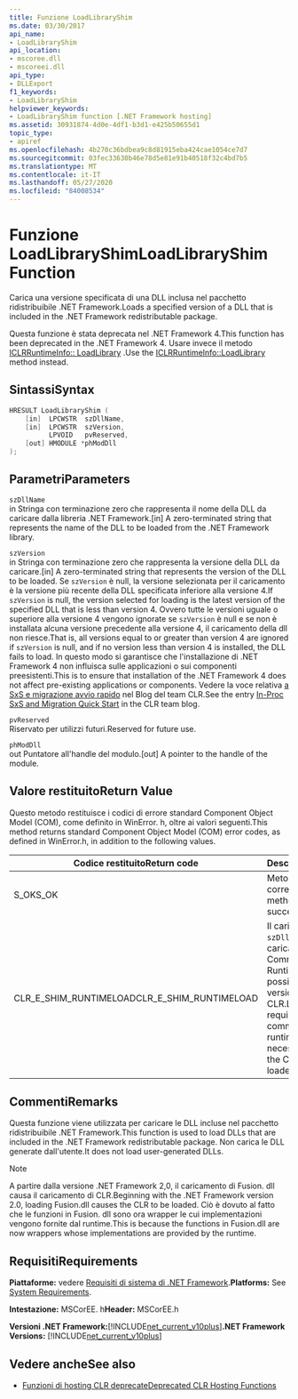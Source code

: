 ```yaml
---
title: Funzione LoadLibraryShim
ms.date: 03/30/2017
api_name:
- LoadLibraryShim
api_location:
- mscoree.dll
- mscoreei.dll
api_type:
- DLLExport
f1_keywords:
- LoadLibraryShim
helpviewer_keywords:
- LoadLibraryShim function [.NET Framework hosting]
ms.assetid: 30931874-4d0e-4df1-b3d1-e425b50655d1
topic_type:
- apiref
ms.openlocfilehash: 4b270c36bdbea9c8d81915eba424cae1054ce7d7
ms.sourcegitcommit: 03fec33630b46e78d5e81e91b40518f32c4bd7b5
ms.translationtype: MT
ms.contentlocale: it-IT
ms.lasthandoff: 05/27/2020
ms.locfileid: "84008534"
---
```

# <a name="loadlibraryshim-function"></a><span data-ttu-id="760a1-102">Funzione LoadLibraryShim</span><span class="sxs-lookup"><span data-stu-id="760a1-102">LoadLibraryShim Function</span></span>
<span data-ttu-id="760a1-103">Carica una versione specificata di una DLL inclusa nel pacchetto ridistribuibile .NET Framework.</span><span class="sxs-lookup"><span data-stu-id="760a1-103">Loads a specified version of a DLL that is included in the .NET Framework redistributable package.</span></span>  
  
 <span data-ttu-id="760a1-104">Questa funzione è stata deprecata nel .NET Framework 4.</span><span class="sxs-lookup"><span data-stu-id="760a1-104">This function has been deprecated in the .NET Framework 4.</span></span> <span data-ttu-id="760a1-105">Usare invece il metodo [ICLRRuntimeInfo:: LoadLibrary](iclrruntimeinfo-loadlibrary-method.md) .</span><span class="sxs-lookup"><span data-stu-id="760a1-105">Use the [ICLRRuntimeInfo::LoadLibrary](iclrruntimeinfo-loadlibrary-method.md) method instead.</span></span>  
  
## <a name="syntax"></a><span data-ttu-id="760a1-106">Sintassi</span><span class="sxs-lookup"><span data-stu-id="760a1-106">Syntax</span></span>  
  
```cpp  
HRESULT LoadLibraryShim (  
    [in]  LPCWSTR  szDllName,  
    [in]  LPCWSTR  szVersion,  
          LPVOID   pvReserved,  
    [out] HMODULE *phModDll  
);  
```  
  
## <a name="parameters"></a><span data-ttu-id="760a1-107">Parametri</span><span class="sxs-lookup"><span data-stu-id="760a1-107">Parameters</span></span>  
 `szDllName`  
 <span data-ttu-id="760a1-108">in Stringa con terminazione zero che rappresenta il nome della DLL da caricare dalla libreria .NET Framework.</span><span class="sxs-lookup"><span data-stu-id="760a1-108">[in] A zero-terminated string that represents the name of the DLL to be loaded from the .NET Framework library.</span></span>  
  
 `szVersion`  
 <span data-ttu-id="760a1-109">in Stringa con terminazione zero che rappresenta la versione della DLL da caricare.</span><span class="sxs-lookup"><span data-stu-id="760a1-109">[in] A zero-terminated string that represents the version of the DLL to be loaded.</span></span> <span data-ttu-id="760a1-110">Se `szVersion` è null, la versione selezionata per il caricamento è la versione più recente della DLL specificata inferiore alla versione 4.</span><span class="sxs-lookup"><span data-stu-id="760a1-110">If `szVersion` is null, the version selected for loading is the latest version of the specified DLL that is less than version 4.</span></span> <span data-ttu-id="760a1-111">Ovvero tutte le versioni uguale o superiore alla versione 4 vengono ignorate se `szVersion` è null e se non è installata alcuna versione precedente alla versione 4, il caricamento della dll non riesce.</span><span class="sxs-lookup"><span data-stu-id="760a1-111">That is, all versions equal to or greater than version 4 are ignored if `szVersion` is null, and if no version less than version 4 is installed, the DLL fails to load.</span></span> <span data-ttu-id="760a1-112">In questo modo si garantisce che l'installazione di .NET Framework 4 non influisca sulle applicazioni o sui componenti preesistenti.</span><span class="sxs-lookup"><span data-stu-id="760a1-112">This is to ensure that installation of the .NET Framework 4 does not affect pre-existing applications or components.</span></span> <span data-ttu-id="760a1-113">Vedere la voce relativa [a SxS e migrazione avvio rapido](https://devblogs.microsoft.com/dotnet/in-proc-sxs-and-migration-quick-start/) nel Blog del team CLR.</span><span class="sxs-lookup"><span data-stu-id="760a1-113">See the entry [In-Proc SxS and Migration Quick Start](https://devblogs.microsoft.com/dotnet/in-proc-sxs-and-migration-quick-start/) in the CLR team blog.</span></span>  
  
 `pvReserved`  
 <span data-ttu-id="760a1-114">Riservato per utilizzi futuri.</span><span class="sxs-lookup"><span data-stu-id="760a1-114">Reserved for future use.</span></span>  
  
 `phModDll`  
 <span data-ttu-id="760a1-115">out Puntatore all'handle del modulo.</span><span class="sxs-lookup"><span data-stu-id="760a1-115">[out] A pointer to the handle of the module.</span></span>  
  
## <a name="return-value"></a><span data-ttu-id="760a1-116">Valore restituito</span><span class="sxs-lookup"><span data-stu-id="760a1-116">Return Value</span></span>  
 <span data-ttu-id="760a1-117">Questo metodo restituisce i codici di errore standard Component Object Model (COM), come definito in WinError. h, oltre ai valori seguenti.</span><span class="sxs-lookup"><span data-stu-id="760a1-117">This method returns standard Component Object Model (COM) error codes, as defined in WinError.h, in addition to the following values.</span></span>  
  
|<span data-ttu-id="760a1-118">Codice restituito</span><span class="sxs-lookup"><span data-stu-id="760a1-118">Return code</span></span>|<span data-ttu-id="760a1-119">Descrizione</span><span class="sxs-lookup"><span data-stu-id="760a1-119">Description</span></span>|  
|-----------------|-----------------|  
|<span data-ttu-id="760a1-120">S_OK</span><span class="sxs-lookup"><span data-stu-id="760a1-120">S_OK</span></span>|<span data-ttu-id="760a1-121">Metodo completato correttamente.</span><span class="sxs-lookup"><span data-stu-id="760a1-121">The method completed successfully.</span></span>|  
|<span data-ttu-id="760a1-122">CLR_E_SHIM_RUNTIMELOAD</span><span class="sxs-lookup"><span data-stu-id="760a1-122">CLR_E_SHIM_RUNTIMELOAD</span></span>|<span data-ttu-id="760a1-123">Il caricamento `szDllName` richiede il caricamento del Common Language Runtime (CLR) e non è possibile caricare la versione necessaria di CLR.</span><span class="sxs-lookup"><span data-stu-id="760a1-123">Loading `szDllName` requires loading the common language runtime (CLR), and the necessary version of the CLR cannot be loaded.</span></span>|  
  
## <a name="remarks"></a><span data-ttu-id="760a1-124">Commenti</span><span class="sxs-lookup"><span data-stu-id="760a1-124">Remarks</span></span>  
 <span data-ttu-id="760a1-125">Questa funzione viene utilizzata per caricare le DLL incluse nel pacchetto ridistribuibile .NET Framework.</span><span class="sxs-lookup"><span data-stu-id="760a1-125">This function is used to load DLLs that are included in the .NET Framework redistributable package.</span></span> <span data-ttu-id="760a1-126">Non carica le DLL generate dall'utente.</span><span class="sxs-lookup"><span data-stu-id="760a1-126">It does not load user-generated DLLs.</span></span>  
  
> [!NOTE]
> <span data-ttu-id="760a1-127">A partire dalla versione .NET Framework 2,0, il caricamento di Fusion. dll causa il caricamento di CLR.</span><span class="sxs-lookup"><span data-stu-id="760a1-127">Beginning with the .NET Framework version 2.0, loading Fusion.dll causes the CLR to be loaded.</span></span> <span data-ttu-id="760a1-128">Ciò è dovuto al fatto che le funzioni in Fusion. dll sono ora wrapper le cui implementazioni vengono fornite dal runtime.</span><span class="sxs-lookup"><span data-stu-id="760a1-128">This is because the functions in Fusion.dll are now wrappers whose implementations are provided by the runtime.</span></span>  
  
## <a name="requirements"></a><span data-ttu-id="760a1-129">Requisiti</span><span class="sxs-lookup"><span data-stu-id="760a1-129">Requirements</span></span>  
 <span data-ttu-id="760a1-130">**Piattaforme:** vedere [Requisiti di sistema di .NET Framework](../../get-started/system-requirements.md).</span><span class="sxs-lookup"><span data-stu-id="760a1-130">**Platforms:** See [System Requirements](../../get-started/system-requirements.md).</span></span>  
  
 <span data-ttu-id="760a1-131">**Intestazione:** MSCorEE. h</span><span class="sxs-lookup"><span data-stu-id="760a1-131">**Header:** MSCorEE.h</span></span>  
  
 <span data-ttu-id="760a1-132">**Versioni .NET Framework:**[!INCLUDE[net_current_v10plus](../../../../includes/net-current-v10plus-md.md)]</span><span class="sxs-lookup"><span data-stu-id="760a1-132">**.NET Framework Versions:** [!INCLUDE[net_current_v10plus](../../../../includes/net-current-v10plus-md.md)]</span></span>  
  
## <a name="see-also"></a><span data-ttu-id="760a1-133">Vedere anche</span><span class="sxs-lookup"><span data-stu-id="760a1-133">See also</span></span>

- [<span data-ttu-id="760a1-134">Funzioni di hosting CLR deprecate</span><span class="sxs-lookup"><span data-stu-id="760a1-134">Deprecated CLR Hosting Functions</span></span>](deprecated-clr-hosting-functions.md)
